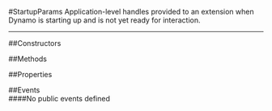 #StartupParams
  Application-level handles provided to an extension when Dynamo is starting up and is not yet ready for interaction. 

---
##Constructors 


##Methods  





##Properties  







##Events  
####No public events defined

